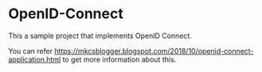 # OpenID-Connect

This a sample project that implements OpenID Connect.


You can refer https://mkcsblogger.blogspot.com/2018/10/openid-connect-application.html to get more information about this.
